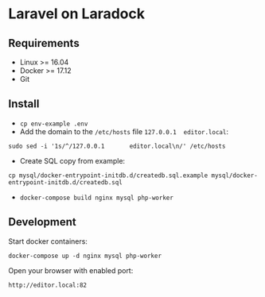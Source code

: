 # Laravel on Laradock

## Requirements

- Linux >= 16.04
- Docker >= 17.12
- Git

## Install

- `cp env-example .env`
- Add the domain to the `/etc/hosts` file
`127.0.0.1  editor.local`:
```
sudo sed -i '1s/^/127.0.0.1       editor.local\n/' /etc/hosts
```

- Create SQL copy from example:

```
cp mysql/docker-entrypoint-initdb.d/createdb.sql.example mysql/docker-entrypoint-initdb.d/createdb.sql
```
- `docker-compose build nginx mysql php-worker`

## Development

Start docker containers:

`docker-compose up -d nginx mysql php-worker`

Open your browser with enabled port:

`http://editor.local:82`